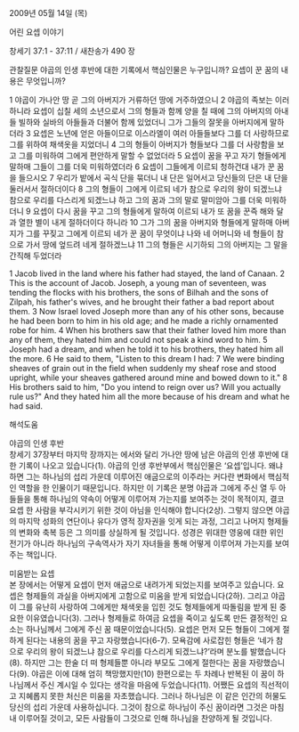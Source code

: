 2009년 05월 14일 (목)

어린 요셉 이야기



창세기 37:1 - 37:11 / 새찬송가 490 장


관찰질문
야곱의 인생 후반에 대한 기록에서 핵심인물은 누구입니까?
요셉이 꾼 꿈의 내용은 무엇입니까?

1 야곱이 가나안 땅 곧 그의 아버지가 거류하던 땅에 거주하였으니 2 야곱의 족보는 이러하니라 요셉이 십칠 세의 소년으로서 그의 형들과 함께 양을 칠 때에 그의 아버지의 아내들 빌하와 실바의 아들들과 더불어 함께 있었더니 그가 그들의 잘못을 아버지에게 말하더라 
3 요셉은 노년에 얻은 아들이므로 이스라엘이 여러 아들들보다 그를 더 사랑하므로 그를 위하여 채색옷을 지었더니 4 그의 형들이 아버지가 형들보다 그를 더 사랑함을 보고 그를 미워하여 그에게 편안하게 말할 수 없었더라 5 요셉이 꿈을 꾸고 자기 형들에게 말하매 그들이 그를 더욱 미워하였더라 6 요셉이 그들에게 이르되 청하건대 내가 꾼 꿈을 들으시오  7 우리가 밭에서 곡식 단을 묶더니 내 단은 일어서고 당신들의 단은 내 단을 둘러서서 절하더이다 8 그의 형들이 그에게 이르되 네가 참으로 우리의 왕이 되겠느냐 참으로 우리를 다스리게 되겠느냐 하고 그의 꿈과 그의 말로 말미암아 그를 더욱 미워하더니 9 요셉이 다시 꿈을 꾸고 그의 형들에게 말하여 이르되 내가 또 꿈을 꾼즉 해와 달과 열한 별이 내게 절하더이다 하니라 10 그가 그의 꿈을 아버지와 형들에게 말하매 아버지가 그를 꾸짖고 그에게 이르되 네가 꾼 꿈이 무엇이냐 나와 네 어머니와 네 형들이 참으로 가서 땅에 엎드려 네게 절하겠느냐 11 그의 형들은 시기하되 그의 아버지는 그 말을 간직해 두었더라  

1 Jacob lived in the land where his father had stayed, the land of Canaan. 2 This is the account of Jacob. Joseph, a young man of seventeen, was tending the flocks with his brothers, the sons of Bilhah and the sons of Zilpah, his father's wives, and he brought their father a bad report about them. 3 Now Israel loved Joseph more than any of his other sons, because he had been born to him in his old age; and he made a richly ornamented robe for him. 4 When his brothers saw that their father loved him more than any of them, they hated him and could not speak a kind word to him. 5 Joseph had a dream, and when he told it to his brothers, they hated him all the more. 6 He said to them, "Listen to this dream I had: 7 We were binding sheaves of grain out in the field when suddenly my sheaf rose and stood upright, while your sheaves gathered around mine and bowed down to it." 8 His brothers said to him, "Do you intend to reign over us? Will you actually rule us?" And they hated him all the more because of his dream and what he had said.

해석도움





야곱의 인생 후반  
창세기 37장부터 마지막 장까지는 에서와 달리 가나안 땅에 남은 야곱의 인생 후반에 대한 기록이 나오고 있습니다(1). 야곱의 인생 후반부에서 핵심인물은 ‘요셉’입니다. 왜냐하면 그는 하나님의 섭리 가운데 이루어진 애굽으로의 이주라는 커다란 변화에서 핵심적인 역할을 한 인물이기 때문입니다. 하지만 이 기록은 분명 야곱과 그에게 주신 열 두 아들들을 통해 하나님의 약속이 어떻게 이루어져 가는지를 보여주는 것이 목적이지, 결코 요셉 한 사람을 부각시키기 위한 것이 아님을 인식해야 합니다(2상). 그렇지 않으면 야곱의 마지막 성화의 연단이나 유다가 영적 장자권을 잇게 되는 과정, 그리고 나머지 형제들의 변화와 축복 등은 그 의미를 상실하게 될 것입니다. 성경은 위대한 영웅에 대한 위인전기가 아니라 하나님의 구속역사가 자기 자녀들을 통해 어떻게 이루어져 가는지를 보여주는 책입니다.      

미움받는 요셉  
본 장에서는 어떻게 요셉이 먼저 애굽으로 내려가게 되었는지를 보여주고 있습니다. 요셉은 형제들의 과실을 아버지에게 고함으로 미움을 받게 되었습니다(2하). 그리고 야곱이 그를 유난히 사랑하여 그에게만 채색옷을 입힌 것도 형제들에게 따돌림을 받게 된 중요한 이유였습니다(3). 그러나 형제들로 하여금 요셉을 죽이고 싶도록 만든 결정적인 요소는 하나님께서 그에게 주신 꿈 때문이었습니다(5). 요셉은 먼저 모든 형들이 그에게 절하게 된다는 내용의 꿈을 꾸고 자랑했습니다(6-7). 모욕감에 사로잡힌 형들은 ‘네가 참으로 우리의 왕이 되겠느냐 참으로 우리를 다스리게 되겠느냐?’라며 분노를 발했습니다(8). 하지만 그는 한술 더 떠 형제들뿐 아니라 부모도 그에게 절한다는 꿈을 자랑했습니다(9). 야곱은 이에 대해 엄히 책망했지만(10) 한편으로는 두 차례나 반복된 이 꿈이 하나님께서 주신 계시일 수 있다는 생각을 마음에 두었습니다(11). 어쨌든 요셉의 직선적이고 지혜롭지 못한 처신은 미움을 자초했습니다. 그러나 하나님은 이 같은 인간의 허물도 당신의 섭리 가운데 사용하십니다. 그것이 참으로 하나님이 주신 꿈이라면 그것은 마침내 이루어질 것이고, 모든 사람들이 그것으로 인해 하나님을 찬양하게 될 것입니다.